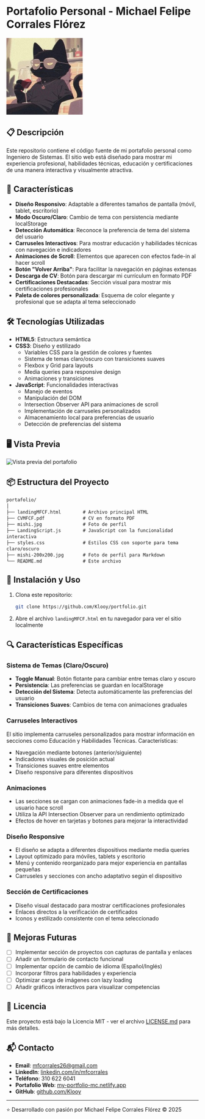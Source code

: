 # Portafolio Personal - Michael Felipe Corrales Flórez

![Banner del Portafolio](mishi-200x200.jpg)

## 📋 Descripción

Este repositorio contiene el código fuente de mi portafolio personal como Ingeniero de Sistemas. El sitio web está diseñado para mostrar mi experiencia profesional, habilidades técnicas, educación y certificaciones de una manera interactiva y visualmente atractiva.

## 🚀 Características

- **Diseño Responsivo**: Adaptable a diferentes tamaños de pantalla (móvil, tablet, escritorio)
- **Modo Oscuro/Claro**: Cambio de tema con persistencia mediante localStorage
- **Detección Automática**: Reconoce la preferencia de tema del sistema del usuario
- **Carruseles Interactivos**: Para mostrar educación y habilidades técnicas con navegación e indicadores
- **Animaciones de Scroll**: Elementos que aparecen con efectos fade-in al hacer scroll
- **Botón "Volver Arriba"**: Para facilitar la navegación en páginas extensas
- **Descarga de CV**: Botón para descargar mi currículum en formato PDF
- **Certificaciones Destacadas**: Sección visual para mostrar mis certificaciones profesionales
- **Paleta de colores personalizada**: Esquema de color elegante y profesional que se adapta al tema seleccionado

## 🛠️ Tecnologías Utilizadas

- **HTML5**: Estructura semántica
- **CSS3**: Diseño y estilizado
  - Variables CSS para la gestión de colores y fuentes
  - Sistema de temas claro/oscuro con transiciones suaves
  - Flexbox y Grid para layouts
  - Media queries para responsive design
  - Animaciones y transiciones
- **JavaScript**: Funcionalidades interactivas
  - Manejo de eventos
  - Manipulación del DOM
  - Intersection Observer API para animaciones de scroll
  - Implementación de carruseles personalizados
  - Almacenamiento local para preferencias de usuario
  - Detección de preferencias del sistema

## 🖥️ Vista Previa

![Vista previa del portafolio](https://via.placeholder.com/800x400/1a1a1a/d4af37?text=Vista+Previa+del+Portafolio)

## 📦 Estructura del Proyecto

```
portafolio/
│
├── landingMFCF.html        # Archivo principal HTML
├── CVMFCF.pdf              # CV en formato PDF
├── mishi.jpg               # Foto de perfil
├── LandingScript.js        # JavaScript con la funcionalidad interactiva
├── styles.css              # Estilos CSS con soporte para tema claro/oscuro
├── mishi-200x200.jpg       # Foto de perfil para Markdown
└── README.md               # Este archivo
```

## 🚀 Instalación y Uso

1. Clona este repositorio:
   ```bash
   git clone https://github.com/Klooy/portfolio.git
   ```
2. Abre el archivo `landingMFCF.html` en tu navegador para ver el sitio localmente

## 🔍 Características Específicas

### Sistema de Temas (Claro/Oscuro)
- **Toggle Manual**: Botón flotante para cambiar entre temas claro y oscuro
- **Persistencia**: Las preferencias se guardan en localStorage
- **Detección del Sistema**: Detecta automáticamente las preferencias del usuario
- **Transiciones Suaves**: Cambios de tema con animaciones graduales

### Carruseles Interactivos
El sitio implementa carruseles personalizados para mostrar información en secciones como Educación y Habilidades Técnicas. Características:
- Navegación mediante botones (anterior/siguiente)
- Indicadores visuales de posición actual
- Transiciones suaves entre elementos
- Diseño responsive para diferentes dispositivos

### Animaciones
- Las secciones se cargan con animaciones fade-in a medida que el usuario hace scroll
- Utiliza la API Intersection Observer para un rendimiento optimizado
- Efectos de hover en tarjetas y botones para mejorar la interactividad

### Diseño Responsive
- El diseño se adapta a diferentes dispositivos mediante media queries
- Layout optimizado para móviles, tablets y escritorio
- Menú y contenido reorganizado para mejor experiencia en pantallas pequeñas
- Carruseles y secciones con ancho adaptativo según el dispositivo

### Sección de Certificaciones
- Diseño visual destacado para mostrar certificaciones profesionales
- Enlaces directos a la verificación de certificados
- Iconos y estilizado consistente con el tema seleccionado

## 🔄 Mejoras Futuras

- [ ] Implementar sección de proyectos con capturas de pantalla y enlaces
- [ ] Añadir un formulario de contacto funcional
- [ ] Implementar opción de cambio de idioma (Español/Inglés)
- [ ] Incorporar filtros para habilidades y experiencia
- [ ] Optimizar carga de imágenes con lazy loading
- [ ] Añadir gráficos interactivos para visualizar competencias

## 📄 Licencia

Este proyecto está bajo la Licencia MIT - ver el archivo [LICENSE.md](LICENSE.md) para más detalles.

## 📬 Contacto

- **Email**: mfcorrales26@gmail.com
- **LinkedIn**: [linkedin.com/in/mfcorrales](https://www.linkedin.com/in/mfcorrales)
- **Teléfono**: 310 622 6041
- **Portafolio Web**: [my-portfolio-mc.netlify.app](https://my-portfolio-mc.netlify.app/)
- **GitHub**: [github.com/Klooy](https://github.com/Klooy)

---

⭐️ Desarrollado con pasión por Michael Felipe Corrales Flórez © 2025
